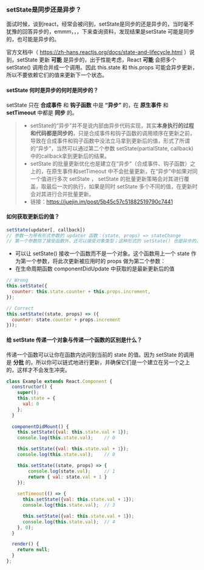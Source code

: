 ### setState是同步还是异步？
面试时候，谈到react，经常会被问到，setState是同步的还是异步的，当时毫不犹豫的回答异步的，emmm，，，下来查询资料，发现结果是setState 可能是同步的，也可能是异步的。

官方文档中（ https://zh-hans.reactjs.org/docs/state-and-lifecycle.html  ）说到，setState 更新 **可能** 是异步的，出于性能考虑，React **可能** 会把多个 setState() 调用合并成一个调用。因此 this.state 和 this.props 可能会异步更新，所以不要依赖它们的值来更新下一个状态。
#### setState 何时是异步的何时是同步的？
setState 只在 **合成事件** 和 **钩子函数** 中是 **“异步”** 的，在 **原生事件** 和 **setTimeout** 中都是 **同步** 的。

> * setState的“异步”并不是说内部由异步代码实现，其实**本身执行的过程和代码都是同步的**，只是合成事件和钩子函数的调用顺序在更新之前，导致在合成事件和钩子函数中没法立马拿到更新后的值，形式了所谓的“异步”，当然可以通过第二个参数 setState(partialState, callback) 中的callback拿到更新后的结果。
> * setState 的批量更新优化也是建立在“异步”（合成事件、钩子函数）之上的，在原生事件和setTimeout 中不会批量更新，在“异步”中如果对同一个值进行多次 setState ， setState 的批量更新策略会对其进行覆盖，取最后一次的执行，如果是同时 setState 多个不同的值，在更新时会对其进行合并批量更新。
> * 链接：https://juejin.im/post/5b45c57c51882519790c7441

#### 如何获取更新后的值？
```javascript
setState(updater[, callback])
// 参数一为带有形式参数的 updater 函数：(state, props) => stateChange
// 第一个参数除了接受函数外，还可以接受对象类型；这种形式的 setState() 也是异步的，并且在同一周期内会对多个 setState 进行批处理，后调用的 setState() 将覆盖同一周期内先调用 setState 的值
```
* 可以让 setState() 接收一个函数而不是一个对象。这个函数用上一个 state 作为第一个参数，将此次更新被应用时的 props 做为第二个参数：
* 在生命周期函数 componentDidUpdate 中获取的是最新更新后的值
``` javascript
// Wrong
this.setState({
  counter: this.state.counter + this.props.increment,
});

// Correct
this.setState((state, props) => ({
  counter: state.counter + props.increment
}));
```
#### 给 setState 传递一个对象与传递一个函数的区别是什么？
传递一个函数可以让你在函数内访问到当前的 state 的值。因为 setState 的调用是 **分批** 的，所以你可以链式地进行更新，并确保它们是一个建立在另一个之上的，这样才不会发生冲突。

```javascript
class Example extends React.Component {
  constructor() {
    super();
    this.state = {
      val: 0
    };
  }
  
  componentDidMount() {
    this.setState({val: this.state.val + 1});
    console.log(this.state.val);    // 0

    this.setState({val: this.state.val + 1});
    console.log(this.state.val);    // 0

    this.setState((state, props) => {
        console.log(state.val);     // 1
        return { val: state.val + 1 }
    });
        
    setTimeout(() => {
      this.setState({val: this.state.val + 1});
      console.log(this.state.val);  // 3

      this.setState({val: this.state.val + 1});
      console.log(this.state.val);  // 4
    }, 0);
  }

  render() {
    return null;
  }
};
```
